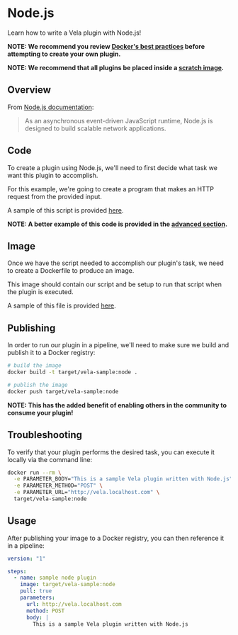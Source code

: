 # Node.js

Learn how to write a Vela plugin with Node.js!

**NOTE: We recommend you review [Docker's best practices](https://docs.docker.com/develop/develop-images/dockerfile_best-practices/) before attempting to create your own plugin.**

**NOTE: We recommend that all plugins be placed inside a [scratch image](https://hub.docker.com/_/scratch).**

## Overview

From [Node.js documentation](https://nodejs.org/):

> As an asynchronous event-driven JavaScript runtime, Node.js is designed to build scalable network applications.

## Code

To create a plugin using Node.js, we'll need to first decide what task we want this plugin to accomplish.

For this example, we're going to create a program that makes an HTTP request from the provided input.

A sample of this script is provided [here](vela-sample.js).

**NOTE: A better example of this code is provided in the [advanced section](advanced/vela-sample.js).**

## Image

Once we have the script needed to accomplish our plugin's task, we need to create a Dockerfile to produce an image.

This image should contain our script and be setup to run that script when the plugin is executed.

A sample of this file is provided [here](Dockerfile).

## Publishing

In order to run our plugin in a pipeline, we'll need to make sure we build and publish it to a Docker registry:

```sh
# build the image
docker build -t target/vela-sample:node .

# publish the image
docker push target/vela-sample:node
```

**NOTE: This has the added benefit of enabling others in the community to consume your plugin!**

## Troubleshooting

To verify that your plugin performs the desired task, you can execute it locally via the command line:

```sh
docker run --rm \
  -e PARAMETER_BODY="This is a sample Vela plugin written with Node.js" \
  -e PARAMETER_METHOD="POST" \
  -e PARAMETER_URL="http://vela.localhost.com" \
  target/vela-sample:node
```

## Usage

After publishing your image to a Docker registry, you can then reference it in a pipeline:

```yaml
version: "1"

steps:
  - name: sample node plugin
    image: target/vela-sample:node
    pull: true
    parameters:
      url: http://vela.localhost.com
      method: POST
      body: |
        This is a sample Vela plugin written with Node.js
```
